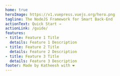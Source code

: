 ```yaml
---
home: true
heroImage: https://v1.vuepress.vuejs.org/hero.png
tagline: The NodeJS Framework for Smart Back-End
actionText: Quick Start →
actionLink: /guide/
features:
- title: Feature 1 Title
  details: Feature 1 Description
- title: Feature 2 Title
  details: Feature 2 Description
- title: Feature 3 Title
  details: Feature 3 Description
footer: Made by Katheesh with ❤️
---
```

